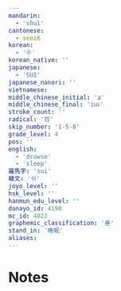 ```yaml
---
mandarin:
  - 'shuì'
cantonese:
  - seoi6
korean:
  - '수'
korean_native: ''
japanese:
  - 'SUI'
japanese_nanori: ''
vietnamese:
middle_chinese_initial: 'ʑ'
middle_chinese_final: 'iuᴇ'
stroke_count: ''
radical: '目'
skip_number: '1-5-8'
grade_level: 4
pos: ''
english:
  - 'drowse'
  - 'sleep'
羅馬字: 'sui'
韓文: '쉬'
joyo_level: ''
hsk_level: ''
hanmun_edu_level: ''
danayo_id: 4190
mc_id: 4022
graphemic_classification: '垂'
stand_in: '睡眠'
aliases:
---
```


# Notes
